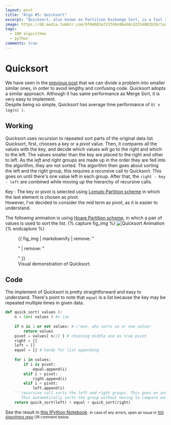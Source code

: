 ```yaml
---
layout: post
title: "Algo #5: Quicksort"
excerpt: "Quicksort, also known as Partition Exchange Sort, is a fast sorting algorithm similar to Merge Sort. It has O(n log(n)) time complexity."
image: https://68.media.tumblr.com/9f04603a723f69c06eb8cd2314082b39/tumblr_ojbee5qM381w0dccho1_1280.gif
tags: 
  - 100 algorithms
  - python
comments: true
---
```


# Quicksort
We have seen in the [previous post](/merge-sort/ "Merge Sort") that we can divide a problem into smaller similar ones, in order to avoid lengthy and confusing code. Quicksort adopts a similar approach. Although it has same performance as Merge Sort, it is very easy to implement. <br />
Despite being so simple, Quicksort has average time performance of `O( n log(n) )`.

## Working
Quicksort uses _recursion_ to repeated sort parts of the original data list. Quicksort, first, chooses a _key_ or a _pivot_ value. Then, it compares all the values with the key, and decide which values will go to the right and which to the left. The values smaller than the key are placed to the right and other to left. As the _left_ and _right_ groups are made up in the order they are fed into the algorithm, they are not sorted. The algorithm then goes about sorting the left and the right group, this requires a recursive call to Quicksort. This goes on until there's one value left in each group. After that, the `right - key - left` are combined while moving up the hierarchy of recursive calls.

Key
: The key or pivot is selected using [Lomuto Partition scheme](https://en.wikipedia.org/wiki/Quicksort#Lomuto_partition_scheme) in which the last element is chosen as pivot. <br />
However, I've decided to consider the mid term as pivot, as it is easier to understand.<br />

The following animation is using [Hoare Partition scheme](https://en.wikipedia.org/wiki/Quicksort#Hoare_partition_scheme), in which a pair of values is used to sort the list.
{% capture fig_img %}
![Quicksort Animation](https://68.media.tumblr.com/9f04603a723f69c06eb8cd2314082b39/tumblr_ojbee5qM381w0dccho1_1280.gif)
{% endcapture %}
<figure>
  {{ fig_img | markdownify | remove: "<p>" | remove: "</p>" }}
  <figcaption>Visual demonstration of Quicksort.</figcaption>
</figure>

## Code
The implement of Quicksort is pretty straightforward and easy to understand. There's point to note that `equal` is a list because the key may be repeated multiple times in given data.
```python
def quick_sort( values ):
    n = len( values ) #s ize
    
    if n is 1 or not values: # c'mon, who sorts no or one value!
        return values
    pivot = values[ n//2 ] # choosing middle one as true pivot
    right = []
    left = []
    equal = [] # handy for list appending
    
    for i in values:
        if i is pivot:
            equal.append(i)
        elif i > pivot:
            right.append(i)
        elif i < pivot:
            left.append(i)
    '''recursive call sorts the left and right groups. This goes on and on, and the groups get smaller down the hierarchy.
       This automatically sorts the group without having to compare each value with the rest.'''
    return quick_sort(left) + equal + quick_sort(right) 
```
See the result in [this IPython Notebook](https://github.com/rhasnainanwar/100_days_of_algorithms/blob/master/Algo_05_-_Quick_Sort.ipynb).
<small>In case of any errors, open an issue in [100 Algorithms repo](https://github.com/rhasnainanwar/100_days_of_algorithms/issues/new) OR comment below.</small>